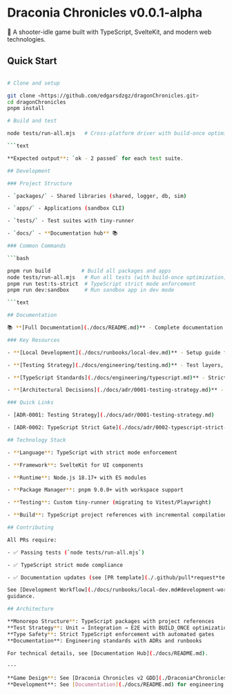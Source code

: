 # Draconia Chronicles v0.0.1-alpha

🐉 A shooter-idle game built with TypeScript, SvelteKit, and modern web technologies.

## Quick Start

````bash

# Clone and setup

git clone <https://github.com/edgarsdzgz/dragonChronicles.git>
cd dragonChronicles
pnpm install

# Build and test

node tests/run-all.mjs   # Cross-platform driver with build-once optimization

```text

**Expected output**: `ok - 2 passed` for each test suite.

## Development

### Project Structure

- `packages/` - Shared libraries (shared, logger, db, sim)

- `apps/` - Applications (sandbox CLI)

- `tests/` - Test suites with tiny-runner

- `docs/` - **Documentation hub** 📚

### Common Commands

```bash

pnpm run build          # Build all packages and apps
node tests/run-all.mjs   # Run all tests (with build-once optimization)
pnpm run test:ts-strict  # TypeScript strict mode enforcement
pnpm run dev:sandbox     # Run sandbox app in dev mode

```text

## Documentation

📚 **[Full Documentation](./docs/README.md)** - Complete documentation hub

### Key Resources

- **[Local Development](./docs/runbooks/local-dev.md)** - Setup guide from clone to tests

- **[Testing Strategy](./docs/engineering/testing.md)** - Test layers, execution, BUILD_ONCE optimization

- **[TypeScript Standards](./docs/engineering/typescript.md)** - Strict mode policy, examples, troubleshooting

- **[Architectural Decisions](./docs/adr/0001-testing-strategy.md)** - Key technical decisions (ADRs)

### Quick Links

- [ADR-0001: Testing Strategy](./docs/adr/0001-testing-strategy.md)

- [ADR-0002: TypeScript Strict Gate](./docs/adr/0002-typescript-strict-gate.md)

## Technology Stack

- **Language**: TypeScript with strict mode enforcement

- **Framework**: SvelteKit for UI components

- **Runtime**: Node.js 18.17+ with ES modules

- **Package Manager**: pnpm 9.0.0+ with workspace support

- **Testing**: Custom tiny-runner (migrating to Vitest/Playwright)

- **Build**: TypeScript project references with incremental compilation

## Contributing

All PRs require:

- ✅ Passing tests (`node tests/run-all.mjs`)

- ✅ TypeScript strict mode compliance

- ✅ Documentation updates (see [PR template](./.github/pull*request*template.md))

See [Development Workflow](./docs/runbooks/local-dev.md#development-workflow) for detailed
guidance.

## Architecture

**Monorepo Structure**: TypeScript packages with project references
**Test Strategy**: Unit → Integration → E2E with BUILD_ONCE optimization
**Type Safety**: Strict TypeScript enforcement with automated gates
**Documentation**: Engineering standards with ADRs and runbooks

For technical details, see [Documentation Hub](./docs/README.md).

---

**Game Design**: See [Draconia Chronicles v2 GDD](./Draconia*Chronicles*v2_GDD.md)
**Development**: See [Documentation](./docs/README.md) for engineering standards
````
